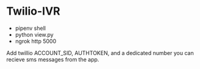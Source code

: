 ﻿# Twilio-IVR

- pipenv shell
- python view.py
- ngrok http 5000

Add twillio ACCOUNT_SID, AUTHTOKEN, and a dedicated number you can recieve sms messages from the app.
